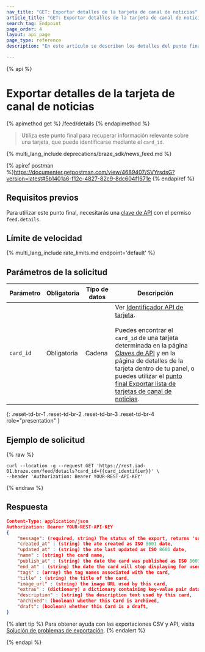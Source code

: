 ```yaml
---
nav_title: "GET: Exportar detalles de la tarjeta de canal de noticias"
article_title: "GET: Exportar detalles de la tarjeta de canal de noticias"
search_tag: Endpoint
page_order: 4
layout: api_page
page_type: reference
description: "En este artículo se describen los detalles del punto final Exportar detalles de la tarjeta de canal de noticias de Braze."

---
```

{% api %}
# Exportar detalles de la tarjeta de canal de noticias
{% apimethod get %}
/feed/details
{% endapimethod %}

> Utiliza este punto final para recuperar información relevante sobre una tarjeta, que puede identificarse mediante el `card_id`.

{% multi_lang_include deprecations/braze_sdk/news_feed.md %}

{% apiref postman %}https://documenter.getpostman.com/view/4689407/SVYrsdsG?version=latest#5b1401a6-f12c-4827-82c9-8dc604f1671e {% endapiref %}

## Requisitos previos

Para utilizar este punto final, necesitarás una [clave de API]({{site.baseurl}}/api/basics#rest-api-key/) con el permiso `feed.details`.

## Límite de velocidad

{% multi_lang_include rate_limits.md endpoint='default' %}

## Parámetros de la solicitud

| Parámetro | Obligatoria | Tipo de datos | Descripción            |
| --------- | -------- | --------- | ---------------------- |
| `card_id` | Obligatoria | Cadena | Ver [Identificador API de tarjeta]({{site.baseurl}}/api/identifier_types/). <br><br> Puedes encontrar el `card_id` de una tarjeta determinada en la página [Claves de API]({{site.baseurl}}/user_guide/administrative/app_settings/api_settings_tab/) y en la página de detalles de la tarjeta dentro de tu panel, o puedes utilizar el [punto final Exportar lista de tarjetas de canal de noticias]({{site.baseurl}}/api/endpoints/export/news_feed/get_news_feed_cards/).|
{: .reset-td-br-1 .reset-td-br-2 .reset-td-br-3  .reset-td-br-4 role="presentation" }

## Ejemplo de solicitud
{% raw %}
```
curl --location -g --request GET 'https://rest.iad-01.braze.com/feed/details?card_id={{card_identifier}}' \
--header 'Authorization: Bearer YOUR-REST-API-KEY'
```
{% endraw %}

## Respuesta

```json
Content-Type: application/json
Authorization: Bearer YOUR-REST-API-KEY
{
    "message": (required, string) The status of the export, returns 'success' when completed without errors,
    "created_at" : (string) the ate created as ISO 8601 date,
    "updated_at" : (string) the ate last updated as ISO 8601 date,
    "name" : (string) the card name,
    "publish_at" : (string) the date the card was published as ISO 8601 date,
    "end_at" : (string) the date the card will stop displaying for users as ISO 8601 date,
    "tags" : (array) the tag names associated with the card,
    "title" : (string) the title of the card,
    "image_url" : (string) the image URL used by this card,
    "extras" : (dictionary) a dictionary containing key-value pair data attached to this card,
    "description" : (string) the description text used by this card,
    "archived": (boolean) whether this Card is archived,
    "draft": (boolean) whether this Card is a draft,
}
```

{% alert tip %}
Para obtener ayuda con las exportaciones CSV y API, visita [Solución de problemas de exportación]({{site.baseurl}}/user_guide/data/export_braze_data/export_troubleshooting/).
{% endalert %}

{% endapi %}
